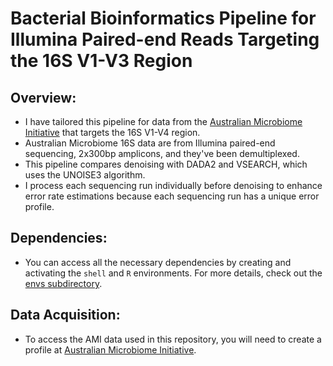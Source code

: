 # Bacterial Bioinformatics Pipeline for Illumina Paired-end Reads Targeting the 16S V1-V3 Region

## Overview:

- I have tailored this pipeline for data from the [Australian Microbiome Initiative](https://data.bioplatforms.com/organization/about/australian-microbiome-initiative) that targets the 16S V1-V4 region.
- Australian Microbiome 16S data are from Illumina paired-end sequencing, 2x300bp amplicons, and they've been demultiplexed.
- This pipeline compares denoising with DADA2 and VSEARCH, which uses the UNOISE3 algorithm. 
- I process each sequencing run individually before denoising to enhance error rate estimations because each sequencing run has a unique error profile.

## Dependencies:

- You can access all the necessary dependencies by creating and activating the `shell` and `R` environments. For more details, check out the [envs subdirectory](https://github.com/LukeLikesDirt/MycorrhizaAusForests/tree/main/envs).

## Data Acquisition:

- To access the AMI data used in this repository, you will need to create a profile at [Australian Microbiome Initiative](https://data.bioplatforms.com/organization/about/australian-microbiome-initiative).
